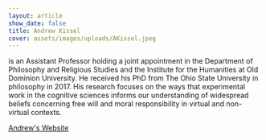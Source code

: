 ```yaml
---
layout: article
show_date: false
title: Andrew Kissel
cover: assets/images/uploads/AKissel.jpeg
---
```

is an Assistant Professor holding a joint appointment in the Department of Philosophy and Religious Studies and the Institute for the Humanities at Old Dominion University. He received his PhD from The Ohio State University in philosophy in 2017.
His research focuses on the ways that experimental work in the cognitive sciences informs our understanding of widespread beliefs concerning free will and moral responsibility in virtual and non-virtual contexts.

[Andrew's Website](https://sites.google.com/view/andrewkissel/home)